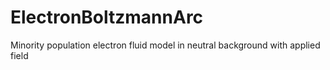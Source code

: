 # ElectronBoltzmannArc
Minority population electron fluid model in neutral background with applied field

